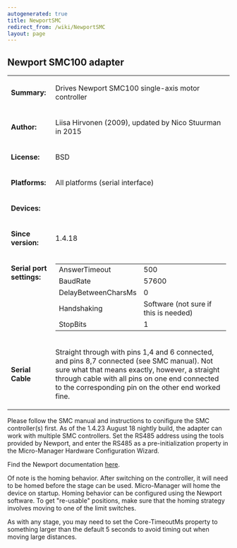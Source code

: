 ```yaml
---
autogenerated: true
title: NewportSMC
redirect_from: /wiki/NewportSMC
layout: page
---
```


## Newport SMC100 adapter

<table>
<tr>
<td markdown="1">

**Summary:**

</td>
<td markdown="1">

Drives Newport SMC100 single-axis motor controller

</td>
</tr>
<tr>
<td markdown="1">

**Author:**

</td>
<td markdown="1">

Liisa Hirvonen (2009), updated by Nico Stuurman in 2015

</td>
</tr>
<tr>
<td markdown="1">

**License:**

</td>
<td markdown="1">

BSD

</td>
</tr>
<tr>
<td markdown="1">

**Platforms:**

</td>
<td markdown="1">

All platforms (serial interface)

</td>
</tr>
<tr>
<td markdown="1">

**Devices:**

</td>
<td markdown="1">
</td>
</tr>
<tr>
<td markdown="1">

**Since version:**

</td>
<td markdown="1">

1.4.18

</td>
</tr>
<tr>
<td markdown="1" valign=top>

**Serial port settings:**

</td>
<td markdown="1" valign=top>

|                     |                                       |
|---------------------|---------------------------------------|
| AnswerTimeout       | 500                                   |
| BaudRate            | 57600                                 |
| DelayBetweenCharsMs | 0                                     |
| Handshaking         | Software (not sure if this is needed) |
| StopBits            | 1                                     |

<tr>
<td markdown="1">

**Serial Cable**

</td>
<td markdown="1">

Straight through with pins 1,4 and 6 connected, and pins 8,7 connected
(see SMC manual). Not sure what that means exactly, however, a straight
through cable with all pins on one end connected to the corresponding
pin on the other end worked fine.

</td>
</tr>
</table>

Please follow the SMC manual and instructions to conifigure the SMC
controller(s) first. As of the 1.4.23 August 18 nightly build, the
adapter can work with multiple SMC controllers. Set the RS485 address
using the tools provided by Newport, and enter the RS485 as a
pre-initialization property in the Micro-Manager Hardware Configuration
Wizard.

Find the Newport documentation
[here](http://www.newport.com/SMC100-Single-Axis-DC-or-Stepper-Motion-Controller/400968/1033/info.aspx#tab_Literature).

Of note is the homing behavior. After switching on the controller, it
will need to be homed before the stage can be used. Micro-Manager will
home the device on startup. Homing behavior can be configured using the
Newport software. To get "re-usable" positions, make sure that the
homing strategy involves moving to one of the limit switches.

As with any stage, you may need to set the Core-TimeoutMs property to
something larger than the default 5 seconds to avoid timing out when
moving large distances.

